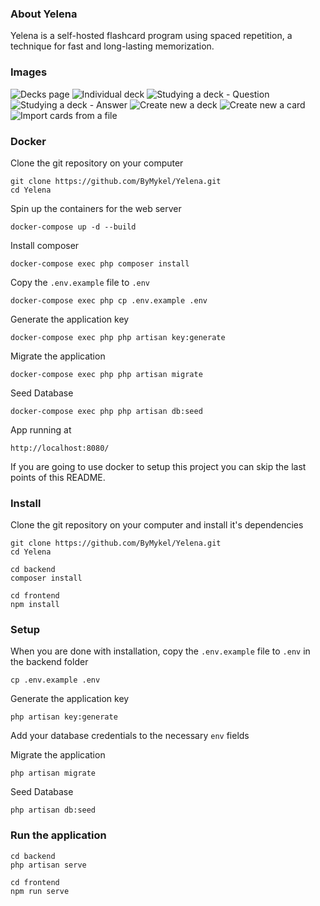 ### About Yelena

Yelena is a self-hosted flashcard program using spaced repetition, a technique for fast and long-lasting memorization.

### Images

![Decks page](https://i.imgur.com/lFIurpF.jpg)
![Individual deck](https://i.imgur.com/dDkUBqd.jpg)
![Studying a deck - Question](https://i.imgur.com/LZcwNmE.jpg)
![Studying a deck - Answer](https://i.imgur.com/bPngsvS.jpg)
![Create new a deck](https://i.imgur.com/J0BhPsA.jpg)
![Create new a card](https://i.imgur.com/Xp4Hj2V.jpg)
![Import cards from a file](https://i.imgur.com/IWif3sQ.jpg)

### Docker

Clone the git repository on your computer

```
git clone https://github.com/ByMykel/Yelena.git
cd Yelena
```

Spin up the containers for the web server

```
docker-compose up -d --build
```

Install composer

```
docker-compose exec php composer install
```

Copy the `.env.example` file to `.env`

```
docker-compose exec php cp .env.example .env
```

Generate the application key

```
docker-compose exec php php artisan key:generate
```

Migrate the application

```
docker-compose exec php php artisan migrate
```

Seed Database

```
docker-compose exec php php artisan db:seed
```

App running at

```
http://localhost:8080/
```

If you are going to use docker to setup this project you can skip the last points of this README.

### Install

Clone the git repository on your computer and install it's dependencies

```
git clone https://github.com/ByMykel/Yelena.git
cd Yelena
```

```
cd backend
composer install
```

```
cd frontend
npm install
```

### Setup

When you are done with installation, copy the `.env.example` file to `.env` in the backend folder

```
cp .env.example .env
```

Generate the application key

```
php artisan key:generate
```

Add your database credentials to the necessary `env` fields

Migrate the application

```
php artisan migrate
```

Seed Database

```
php artisan db:seed
```

### Run the application

```
cd backend
php artisan serve
```

```
cd frontend
npm run serve
```
